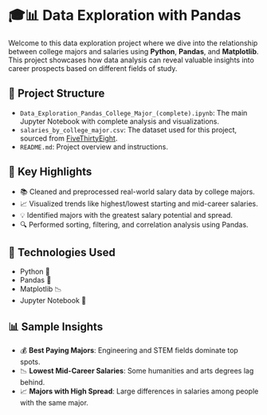 # 🎓📊 Data Exploration with Pandas

Welcome to this data exploration project where we dive into the relationship between college majors and salaries using **Python**, **Pandas**, and **Matplotlib**. This project showcases how data analysis can reveal valuable insights into career prospects based on different fields of study.

## 📁 Project Structure

- `Data_Exploration_Pandas_College_Major_(complete).ipynb`: The main Jupyter Notebook with complete analysis and visualizations.
- `salaries_by_college_major.csv`: The dataset used for this project, sourced from [FiveThirtyEight](https://fivethirtyeight.com/).
- `README.md`: Project overview and instructions.

## 📌 Key Highlights

- 📚 Cleaned and preprocessed real-world salary data by college majors.
- 📈 Visualized trends like highest/lowest starting and mid-career salaries.
- 💡 Identified majors with the greatest salary potential and spread.
- 🔍 Performed sorting, filtering, and correlation analysis using Pandas.

## 🧰 Technologies Used

- Python 🐍
- Pandas 🐼
- Matplotlib 📉
- Jupyter Notebook 📓

## 📊 Sample Insights

- 💰 **Best Paying Majors**: Engineering and STEM fields dominate top spots.
- 📉 **Lowest Mid-Career Salaries**: Some humanities and arts degrees lag behind.
- 📈 **Majors with High Spread**: Large differences in salaries among people with the same major.




